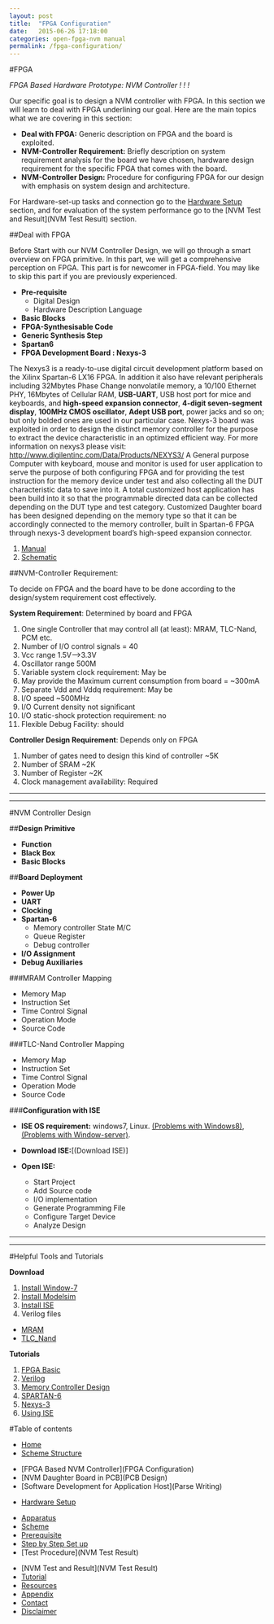 ```yaml
---
layout: post
title:  "FPGA Configuration"
date:   2015-06-26 17:18:00
categories: open-fpga-nvm manual
permalink: /fpga-configuration/
---
```


#FPGA

_FPGA Based Hardware Prototype: NVM Controller ! ! !_

Our specific goal is to design a NVM controller with FPGA. In this section we will learn to deal with FPGA underlining our goal. Here are the main topics what we are covering in this section:

- **Deal with FPGA:** Generic description on FPGA and the board is exploited. 
- **NVM-Controller Requirement:** Briefly description on system requirement analysis for the board we have chosen, hardware design requirement for the specific FPGA that comes with the board. 
- **NVM-Controller Design:** Procedure for configuring FPGA for our design with emphasis on system design and architecture.   


For Hardware-set-up tasks and connection go to the [Hardware Setup](Setup) section, and for evaluation of the system performance go to the [NVM Test and Result](NVM Test Result) section.


##Deal with FPGA

Before Start with our NVM Controller Design, we will go through a smart overview on FPGA primitive. In this part, we will get a comprehensive perception on FPGA. This part is for newcomer in FPGA-field. You may like to skip this part if you are previously experienced.

+ **Pre-requisite**
  - Digital Design
  - Hardware Description Language
+ **Basic Blocks**
+ **FPGA-Synthesisable Code**
+ **Generic Synthesis Step**
+ **Spartan6**
+ **FPGA Development Board : Nexys-3**

The Nexys3 is a ready-to-use digital circuit development platform based on the Xilinx Spartan-6 LX16 FPGA.  In addition it also have relevant peripherals including 32Mbytes Phase Change nonvolatile memory, a 10/100 Ethernet PHY, 16Mbytes of Cellular RAM, **USB-UART**, USB host port for mice and keyboards, and **high-speed expansion connector**, **4-digit seven-segment display**, **100MHz CMOS oscillator**, **Adept USB port**, power jacks and so on; but only bolded ones are used in our particular case. Nexys-3 board was exploited in order to design the distinct memory controller for the purpose to extract the device characteristic in an optimized efficient way. For more information on nexys3 please visit: http://www.digilentinc.com/Data/Products/NEXYS3/
A General purpose Computer with keyboard, mouse and monitor is used for user application to serve the purpose of both configuring FPGA and for providing the test instruction for the memory device under test and also collecting all the DUT characteristic data to save into it. A total customized host application has been build into it so that the programmable directed data can be collected depending on the DUT type and test category.
Customized Daughter board has been designed depending on the memory type so that it can be accordingly connected to the memory controller, built in Spartan-6 FPGA through nexys-3 development board’s high-speed expansion connector. 

1. [Manual](http://www.digilentinc.com/Data/Products/NEXYS3/Nexys3_rm_V2.pdf)
1. [Schematic](http://www.digilentinc.com/Data/Products/NEXYS3/NEXYS3_sch.pdf)


##NVM-Controller Requirement:

To decide on FPGA and the board have to be done according to the design/system requirement cost effectively.

**System Requirement**: Determined by board and FPGA

1. One single Controller that may control all (at least): MRAM, TLC-Nand, PCM etc.
1. Number of I/O control signals = 40
1. Vcc range 1.5V-->3.3V
1. Oscillator range 500M
1. Variable system clock requirement: May be
1. May provide the Maximum current consumption from board = ~300mA
1. Separate Vdd and Vddq requirement: May be
1. I/O speed ~500MHz
1. I/O Current density not significant
1. I/O static-shock protection requirement: no
1. Flexible Debug Facility: should

**Controller Design Requirement**: Depends only on FPGA

1. Number of gates need to design this kind of controller ~5K
1. Number of SRAM ~2K
1. Number of Register ~2K
1. Clock management availability: Required 

______________________________________________________________________________________________

______________________________________________________________________________________________


#NVM Controller Design

##**Design Primitive**

   - **Function**
   - **Black Box**
   - **Basic Blocks**

##**Board Deployment**
   
   - **Power Up**
   - **UART**
   - **Clocking**
   - **Spartan-6**  
      * Memory controller State M/C
      * Queue Register
      * Debug controller 
   - **I/O Assignment**
   - **Debug Auxiliaries**

###MRAM Controller Mapping
 
- Memory Map
- Instruction Set
- Time Control Signal
- Operation Mode
- Source Code

###TLC-Nand Controller Mapping
 
- Memory Map
- Instruction Set
- Time Control Signal
- Operation Mode
- Source Code


###**Configuration with ISE**
- **ISE OS requirement:** windows7, Linux. [(Problems with Windows8)](http://www.eevblog.com/forum/microcontrollers/guide-getting-xilinx-ise-to-work-with-windows-8-64-bit/msg479087/?PHPSESSID=d60f5ba67c76d757fe50e0f103c42e27#msg479087), [(Problems with Window-server)]().
- **Download ISE:**[(Download ISE)]
- **Open ISE:** 

  + Start Project
  + Add Source code
  + I/O implementation
  + Generate Programming File
  + Configure Target Device
  + Analyze Design


______________________________________________________________________________________________

______________________________________________________________________________________________

#Helpful Tools and Tutorials

**Download**

1. [Install Window-7]()
1. [Install Modelsim]()
1. [Install ISE]()
1. Verilog files
  -  [MRAM]()
  -  [TLC_Nand]()

**Tutorials**

1. [FPGA Basic]()
1. [Verilog](http://vol.verilog.com/VOL/main.htm)
1. [Memory Controller Design](http://www.xilinx.com/support/documentation/sw_manuals/xilinx13_1/ug818_ddr2_mem_tutorial.pdf)
1. [SPARTAN-6](http://www.xilinx.com/support/documentation/data_sheets/ds160.pdf)
1. [Nexys-3](http://www.digilentinc.com/Products/Detail.cfm?NavPath=2,400,897&Prod=NEXYS3&CFID=10336466&CFTOKEN=3e92e68541112146-1076C0E1-5056-0201-02AC30B00D2F84F6)
1. [Using ISE ]()


#Table of contents
* [Home](Home)
* [Scheme Structure](Structure)
 - [FPGA Based NVM Controller](FPGA Configuration)
 - [NVM Daughter Board in PCB](PCB Design)
 - [Software Development for Application Host](Parse Writing) 
*  [Hardware Setup](Setup)
 - [Apparatus](Setup)
 - [Scheme](Structure)
 - [Prerequisite](Setup)
 - [Step by Step Set up](Setup)
 - [Test Procedure](NVM Test Result)
* [NVM Test and Result](NVM Test Result) 
* [Tutorial](Tutorial)
* [Resources](Resources)
* [Appendix](Appendix)
* [Contact](Contact)
* [Disclaimer](Disclaimer)